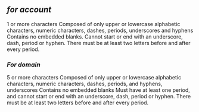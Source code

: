 ## ***for account***

1 or more characters
Composed of only upper or lowercase alphabetic characters, numeric characters, dashes, periods, underscores and hyphens
Contains no embedded blanks.
Cannot start or end with an underscore, dash, period or hyphen.
There must be at least two letters before and after every period.

### ***For domain***
5 or more characters
Composed of only upper or lowercase alphabetic characters, numeric characters, dashes, periods, and hyphens, underscores
Contains no embedded blanks
Must have at least one period, and cannot start or end with an underscore, dash, period or hyphen.
There must be at least two letters before and after every period.
